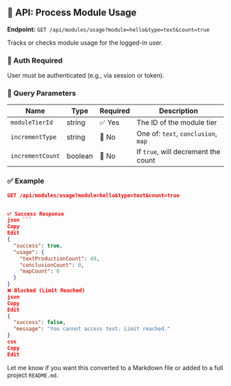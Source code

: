 ## 📡 API: Process Module Usage

**Endpoint:** `GET /api/modules/usage?module=hello&type=text&count=true`

Tracks or checks module usage for the logged-in user.

### 🔐 Auth Required

User must be authenticated (e.g., via session or token).

### 🔧 Query Parameters

| Name             | Type    | Required | Description                          |
|------------------|---------|----------|--------------------------------------|
| `moduleTierId`   | string  | ✅ Yes   | The ID of the module tier            |
| `incrementType`  | string  | 🚫 No    | One of: `text`, `conclusion`, `map`  |
| `incrementCount` | boolean | 🚫 No    | If `true`, will decrement the count  |

### ✅ Example

```json
GET /api/modules/usage?module=hello&type=text&count=true


✅ Success Response
json ```
Copy
Edit
{
  "success": true,
  "usage": {
    "textProductionCount": 49,
    "conclusionCount": 0,
    "mapCount": 0
  }
}
❌ Blocked (Limit Reached)
json
Copy
Edit
{
  "success": false,
  "message": "You cannot access text. Limit reached."
}
css
Copy
Edit
```

Let me know if you want this converted to a Markdown file or added to a full project `README.md`.